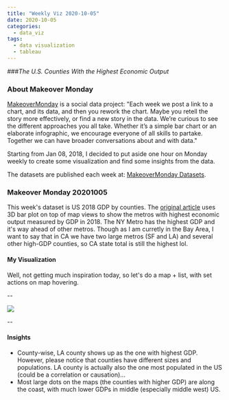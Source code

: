 ```yaml
---
title: "Weekly Viz 2020-10-05"
date: 2020-10-05
categories:
  - data_viz
tags:
  - data visualization
  - tableau
---
```


###*The U.S. Counties With the Highest Economic Output*


### About Makeover Monday

[MakeoverMonday](http://www.makeovermonday.co.uk/) is a social data project:
"Each week we post a link to a chart, and its data, and then you rework the chart.
Maybe you retell the story more effectively, or find a new story in the data.
We’re curious to see the different approaches you all take. Whether it’s a simple bar chart or an elaborate infographic, we encourage everyone of all skills to partake.
Together we can have broader conversations about and with data."

Starting from Jan 08, 2018, I decided to put aside one hour on Monday weekly to create some visualization and find some insights from the data.

The datasets are published each week at: [MakeoverMonday Datasets](http://www.makeovermonday.co.uk/data/).

### Makeover Monday 20201005

This week's dataset is US 2018 GDP by counties. The [original article](https://www.visualcapitalist.com/3d-map-the-u-s-cities-with-the-highest-economic-output/) uses 3D bar plot on top of map views to show the metros with highest economic output measured by GDP in 2018. The NY Metro has the highest GDP and it's way ahead of other metros. Though as I am curretly in the Bay Area, I want to say that in CA we have two large metros (SF and LA) and several other high-GDP counties, so CA state total is still the highest lol.   

#### My Visualization

Well, not getting much inspiration today, so let's do a map + list, with set actions on map hovering.  

--  
<div class='tableauPlaceholder' id='viz1601954229272' style='position: relative'>
<noscript><a href='#'>
  <img alt=' ' src='https:&#47;&#47;public.tableau.com&#47;static&#47;images&#47;Ma&#47;MakeOverMonday20201005TheU_S_CountiesWiththeHighestEconomicOutput&#47;US2018GDP&#47;1_rss.png' style='border: none' />
</a></noscript>
<object class='tableauViz'  style='display:none;'>
  <param name='host_url' value='https%3A%2F%2Fpublic.tableau.com%2F' />
  <param name='embed_code_version' value='3' />
  <param name='site_root' value='' />
  <param name='name' value='MakeOverMonday20201005TheU_S_CountiesWiththeHighestEconomicOutput&#47;US2018GDP' />
  <param name='tabs' value='no' />
  <param name='toolbar' value='yes' />
  <param name='static_image' value='https:&#47;&#47;public.tableau.com&#47;static&#47;images&#47;Ma&#47;MakeOverMonday20201005TheU_S_CountiesWiththeHighestEconomicOutput&#47;US2018GDP&#47;1.png' /> <param name='animate_transition' value='yes' />
  <param name='display_static_image' value='yes' />
  <param name='display_spinner' value='yes' />
  <param name='display_overlay' value='yes' />
  <param name='display_count' value='yes' />
  <param name='language' value='en' />
</object></div>        
<script type='text/javascript'>        
  var divElement = document.getElementById('viz1601954229272');      
  var vizElement = divElement.getElementsByTagName('object')[0];              
  if ( divElement.offsetWidth > 800 ) { vizElement.style.width='1000px';vizElement.style.height='827px';} else if ( divElement.offsetWidth > 500 ) { vizElement.style.width='1000px';vizElement.style.height='827px';} else { vizElement.style.width='100%';vizElement.style.height='777px';}         
  var scriptElement = document.createElement('script');           
  scriptElement.src = 'https://public.tableau.com/javascripts/api/viz_v1.js';        
  vizElement.parentNode.insertBefore(scriptElement, vizElement);              
</script>
  
  
--  

#### Insights
* County-wise, LA county shows up as the one with highest GDP. However, please notice that counties have different sizes and populations. LA county is actually also the one most populated in the US (could be a correlation or causation)...   
* Most large dots on the maps (the counties with higher GDP) are along the coast, with much lower GDPs in middle (especially middle west) US.  

